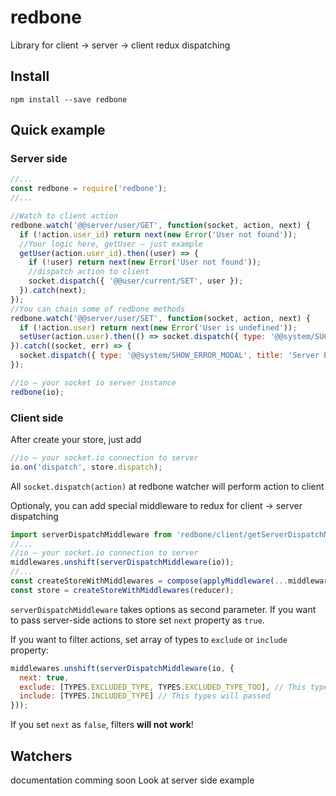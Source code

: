 # redbone
Library for client → server → client redux dispatching

## Install
```
npm install --save redbone
```

## Quick example
### Server side
```js
//...
const redbone = require('redbone');
//...

//Watch to client action
redbone.watch('@@server/user/GET', function(socket, action, next) {
  if (!action.user_id) return next(new Error('User not found'));
  //Your logic here, getUser — just example
  getUser(action.user_id).then((user) => {
    if (!user) return next(new Error('User not found'));
    //dispatch action to client
    socket.dispatch({ '@@user/current/SET', user });
  }).catch(next);
});
//You can chain some of redbone methods
redbone.watch('@@server/user/SET', function(socket, action, next) {
  if (!action.user) return next(new Error('User is undefined'));
  setUser(action.user).then(() => socket.dispatch({ type: '@@system/SUCCESS_SAVE' )).catch(next);
}).catch((socket, err) => {
  socket.dispatch({ type: '@@system/SHOW_ERROR_MODAL', title: 'Server Error', err });
});

//io — your socket io server instance
redbone(io);
```

### Client side
After create your store, just add
```js
//io — your socket.io connection to server
io.on('dispatch', store.dispatch);
```
All `socket.dispatch(action)` at redbone watcher will perform action to client

Optionaly, you can add special middleware to redux for client → server dispatching
```js
import serverDispatchMiddleware from 'redbone/client/getServerDispatchMiddleware';
//...
//io — your socket.io connection to server
middlewares.unshift(serverDispatchMiddleware(io));
//...
const createStoreWithMiddlewares = compose(applyMiddleware(...middlewares))(createStore);
const store = createStoreWithMiddlewares(reducer);
```

`serverDispatchMiddleware` takes options as second parameter. If you want to pass server-side actions to store set `next` property as `true`.

If you want to filter actions, set array of types to `exclude` or `include` property:

```js
middlewares.unshift(serverDispatchMiddleware(io, {
  next: true,
  exclude: [TYPES.EXCLUDED_TYPE, TYPES.EXCLUDED_TYPE_TOO], // This types will ignored
  include: [TYPES.INCLUDED_TYPE] // This types will passed
}));
```

If you set `next` as `false`, filters **will not work**!

## Watchers
documentation comming soon
Look at server side example

